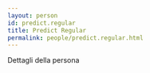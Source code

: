 ```yaml
---
layout: person
id: predict.regular
title: Predict Regular
permalink: people/predict.regular.html
---
```


Dettagli della persona